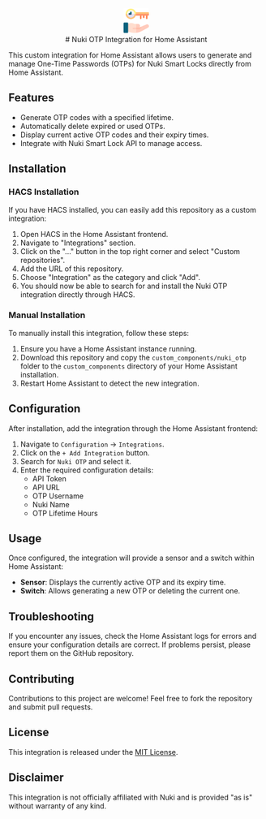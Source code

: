 <p align="center">
<img src="custom_components/nuki_otp/icon.png" width="50" height="50"><br>
# Nuki OTP Integration for Home Assistant
</p>                                                                                                                               

This custom integration for Home Assistant allows users to generate and manage One-Time Passwords (OTPs) for Nuki Smart Locks directly from Home Assistant.

## Features

- Generate OTP codes with a specified lifetime.
- Automatically delete expired or used OTPs.
- Display current active OTP codes and their expiry times.
- Integrate with Nuki Smart Lock API to manage access.

## Installation

### HACS Installation

If you have HACS installed, you can easily add this repository as a custom integration:

1. Open HACS in the Home Assistant frontend.
2. Navigate to "Integrations" section.
3. Click on the "..." button in the top right corner and select "Custom repositories".
4. Add the URL of this repository.
5. Choose "Integration" as the category and click "Add".
6. You should now be able to search for and install the Nuki OTP integration directly through HACS.

### Manual Installation

To manually install this integration, follow these steps:

1. Ensure you have a Home Assistant instance running.
2. Download this repository and copy the `custom_components/nuki_otp` folder to the `custom_components` directory of your Home Assistant installation.
3. Restart Home Assistant to detect the new integration.

## Configuration

After installation, add the integration through the Home Assistant frontend:

1. Navigate to `Configuration` -> `Integrations`.
2. Click on the `+ Add Integration` button.
3. Search for `Nuki OTP` and select it.
4. Enter the required configuration details:
   - API Token
   - API URL
   - OTP Username
   - Nuki Name
   - OTP Lifetime Hours

## Usage

Once configured, the integration will provide a sensor and a switch within Home Assistant:

- **Sensor**: Displays the currently active OTP and its expiry time.
- **Switch**: Allows generating a new OTP or deleting the current one.

## Troubleshooting

If you encounter any issues, check the Home Assistant logs for errors and ensure your configuration details are correct. If problems persist, please report them on the GitHub repository.

## Contributing

Contributions to this project are welcome! Feel free to fork the repository and submit pull requests.

## License

This integration is released under the [MIT License](LICENSE).

## Disclaimer

This integration is not officially affiliated with Nuki and is provided "as is" without warranty of any kind.
